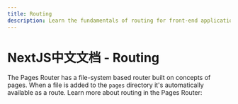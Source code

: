 ```yaml
---
title: Routing
description: Learn the fundamentals of routing for front-end applications with the Pages Router.
---
```


# NextJS中文文档 - Routing

The Pages Router has a file-system based router built on concepts of pages. When a file is added to the `pages` directory it's automatically available as a route. Learn more about routing in the Pages Router:
